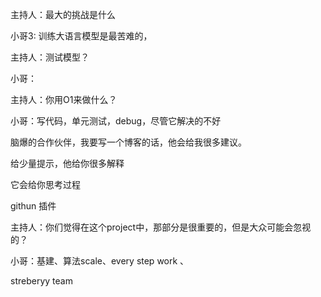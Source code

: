 



主持人：最大的挑战是什么

小哥3: 训练大语言模型是最苦难的，



主持人：测试模型？

小哥：



主持人：你用O1来做什么？

小哥：写代码，单元测试，debug，尽管它解决的不好

脑爆的合作伙伴，我要写一个博客的话，他会给我很多建议。

给少量提示，他给你很多解释

它会给你思考过程

githun 插件





主持人：你们觉得在这个project中，那部分是很重要的，但是大众可能会忽视的？

小哥：基建、算法scale、every step work 、

streberyy team

